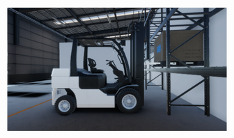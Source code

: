 ![alt text](https://github.com/marius-anton142/Forklift-RL-Agents/blob/main/img/forklift01.png "image 1 test")
